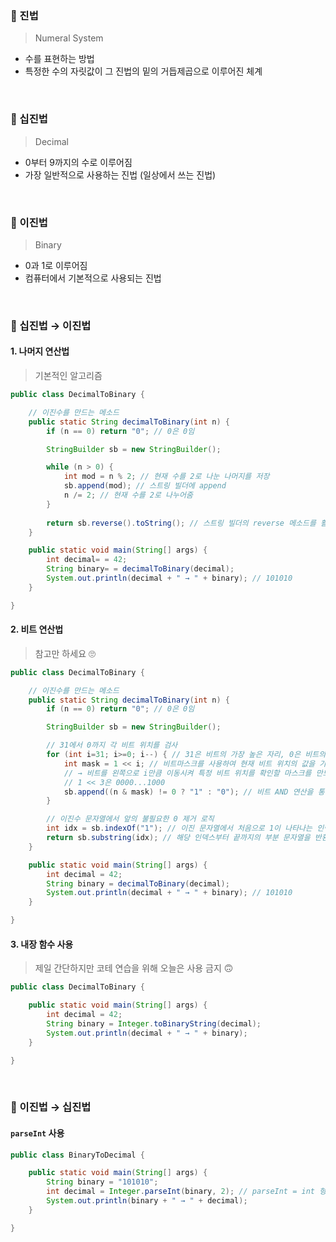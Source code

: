 ### 📌 진법
> Numeral System
* 수를 표현하는 방법
* 특정한 수의 자릿값이 그 진법의 밑의 거듭제곱으로 이루어진 체계
<br>

### 📌 십진법
> Decimal
* 0부터 9까지의 수로 이루어짐
* 가장 일반적으로 사용하는 진법 (일상에서 쓰는 진법)
<br>

### 📌 이진법
> Binary
* 0과 1로 이루어짐
* 컴퓨터에서 기본적으로 사용되는 진법
<br>

### 📌 십진법 → 이진법
#### 1. 나머지 연산법
> 기본적인 알고리즘
```java
public class DecimalToBinary {

    // 이진수를 만드는 메소드
    public static String decimalToBinary(int n) {
        if (n == 0) return "0"; // 0은 0임

        StringBuilder sb = new StringBuilder();

        while (n > 0) {
            int mod = n % 2; // 현재 수를 2로 나눈 나머지를 저장
            sb.append(mod); // 스트링 빌더에 append
            n /= 2; // 현재 수를 2로 나누어줌
        }
        
        return sb.reverse().toString(); // 스트링 빌더의 reverse 메소드를 활용 (현재 빌더에 있는 값을 거꾸로 변환해줌)
    }

    public static void main(String[] args) {
        int decimal= = 42;
        String binary= = decimalToBinary(decimal);
        System.out.println(decimal + " → " + binary); // 101010
    }

}
```

#### 2. 비트 연산법
> 참고만 하세요 🙄
```java
public class DecimalToBinary {

    // 이진수를 만드는 메소드
    public static String decimalToBinary(int n) {
        if (n == 0) return "0"; // 0은 0임

        StringBuilder sb = new StringBuilder();

        // 31에서 0까지 각 비트 위치를 검사
        for (int i=31; i>=0; i--) { // 31은 비트의 가장 높은 자리, 0은 비트의 가장 낮은 자리
            int mask = 1 << i; // 비트마스크를 사용하여 현재 비트 위치의 값을 가져옴
            // → 비트를 왼쪽으로 i만큼 이동시켜 특정 비트 위치를 확인할 마스크를 만드는 것
            // 1 << 3은 0000...1000
            sb.append((n & mask) != 0 ? "1" : "0"); // 비트 AND 연산을 통해 n의 i번째 비트가 1인지 검사
        }

        // 이진수 문자열에서 앞의 불필요한 0 제거 로직
        int idx = sb.indexOf("1"); // 이진 문자열에서 처음으로 1이 나타나는 인덱스를 찾는 메소드
        return sb.substring(idx); // 해당 인덱스부터 끝까지의 부분 문자열을 반환
    }

    public static void main(String[] args) {
        int decimal = 42;
        String binary = decimalToBinary(decimal);
        System.out.println(decimal + " → " + binary); // 101010
    }

}
```
#### 3. 내장 함수 사용
> 제일 간단하지만 코테 연습을 위해 오늘은 사용 금지 🙃
```java
public class DecimalToBinary {

    public static void main(String[] args) {
        int decimal = 42;
        String binary = Integer.toBinaryString(decimal);
        System.out.println(decimal + " → " + binary);
    }

}
```
<br>

### 📌 이진법 → 십진법
#### `parseInt` 사용
```java
public class BinaryToDecimal {

    public static void main(String[] args) {
        String binary = "101010";
        int decimal = Integer.parseInt(binary, 2); // parseInt = int 형으로 변환, 2 = 이진수로 변환
        System.out.println(binary + " → " + decimal);
    }

}
```
